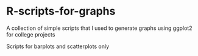 # R-scripts-for-graphs
A collection of simple scripts that I used to generate graphs using ggplot2 for college projects

Scripts for barplots and scatterplots only
